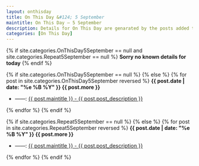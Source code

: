 ```yaml
---
layout: onthisday
title: On This Day &#124; 5 September
maintitle: On This Day — 5 September
description: Details for On This Day are genarated by the posts added to the website so the content is subject to changes/updates over time.
categories: [On This Day]
---
```


{% if site.categories.OnThisDay5September == null and site.categories.Repeat5September == null %}
<strong>Sorry no known details for today</strong>
{% endif %}

{% if site.categories.OnThisDay5September == null %}
{% else %}
{% for post in site.categories.OnThisDay5September reversed %}
<strong>{{ post.date | date: "%e %B %Y" }} {{ post.more }}</strong>
<ul>
<li> ——: <a href="{{ post.url }}">{{ post.maintitle }} - {{ post.post_description }}</a></li>
</ul>
{% endfor %}
{% endif %}

{% if site.categories.Repeat5September == null %}
{% else %}
{% for post in site.categories.Repeat5September reversed %}
<strong>{{ post.date | date: "%e %B %Y" }} {{ post.more }}</strong>
<ul>
<li> ——: <a href="{{ post.url }}">{{ post.maintitle }} - {{ post.post_description }}</a></li>
</ul>
{% endfor %}
{% endif %}
